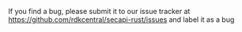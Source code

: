 If you find a bug, please submit it to our issue tracker at https://github.com/rdkcentral/secapi-rust/issues and label it as a bug
